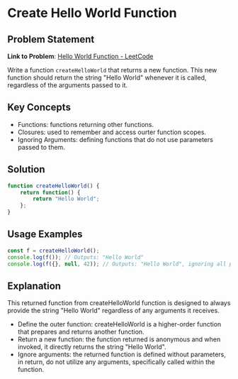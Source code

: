 # Create Hello World Function

## Problem Statement

**Link to Problem**: [Hello World Function - LeetCode](https://leetcode.com/problems/create-hello-world-function/)

Write a function `createHelloWorld` that returns a new function. This new function should return the string "Hello World" whenever it is called, regardless of the arguments passed to it.

## Key Concepts

- Functions: functions returning other functions.
- Closures: used to remember and access ourter function scopes.
- Ignoring Arguments: defining functions that do not use parameters passed to them.

## Solution

```javascript
function createHelloWorld() {
    return function() {
        return "Hello World";
    };
}
``` 
## Usage Examples

``` javascript
const f = createHelloWorld();
console.log(f()); // Outputs: "Hello World"
console.log(f({}, null, 42)); // Outputs: "Hello World", ignoring all passed arguments
```

## Explanation
This returned function from createHelloWorld function is designed to always provide the string "Hello World" regardless of any arguments it receives.
- Define the outer function: createHelloWorld is a higher-order function that prepares and returns another function.
- Return a new function: the function returned is anonymous and when invoked, it directly returns the string "Hello 
  World".
- Ignore arguments: the returned function is defined without parameters, in return, do not utilize any arguments, 
  specifically called within the function.